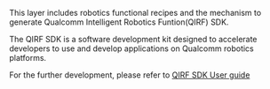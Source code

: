 This layer includes robotics functional recipes and the mechanism to generate Qualcomm Intelligent Robotics Funtion(QIRF) SDK.

The QIRF SDK is a software development kit designed to accelerate developers to use and develop applications on Qualcomm robotics platforms.

For the further development, please refer to [QIRF SDK User guide](https://docs.qualcomm.com/bundle/resource/topics/80-63942-3_52451/introduction_1.html)
